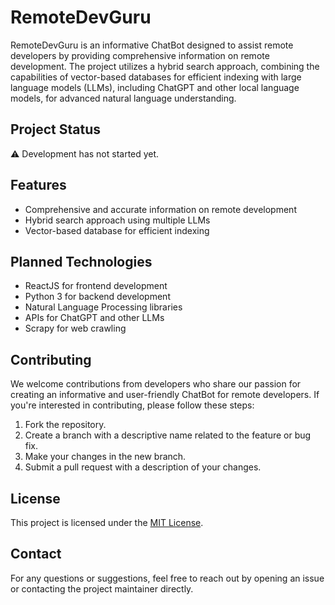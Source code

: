 # RemoteDevGuru

RemoteDevGuru is an informative ChatBot designed to assist remote developers by providing comprehensive information on remote development. The project utilizes a hybrid search approach, combining the capabilities of vector-based databases for efficient indexing with large language models (LLMs), including ChatGPT and other local language models, for advanced natural language understanding.

## Project Status

⚠️ Development has not started yet.

## Features

- Comprehensive and accurate information on remote development
- Hybrid search approach using multiple LLMs
- Vector-based database for efficient indexing

## Planned Technologies

- ReactJS for frontend development
- Python 3 for backend development
- Natural Language Processing libraries
- APIs for ChatGPT and other LLMs
- Scrapy for web crawling

## Contributing

We welcome contributions from developers who share our passion for creating an informative and user-friendly ChatBot for remote developers. If you're interested in contributing, please follow these steps:

1. Fork the repository.
2. Create a branch with a descriptive name related to the feature or bug fix.
3. Make your changes in the new branch.
4. Submit a pull request with a description of your changes.

## License

This project is licensed under the [MIT License](https://opensource.org/licenses/MIT).

## Contact

For any questions or suggestions, feel free to reach out by opening an issue or contacting the project maintainer directly.
